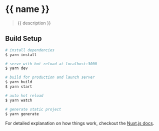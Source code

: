 # {{ name }}

> {{ description }}

## Build Setup

``` bash
# install dependencies
$ yarn install

# serve with hot reload at localhost:3000
$ yarn dev

# build for production and launch server
$ yarn build
$ yarn start

# auto hot reload
$ yarn watch

# generate static project
$ yarn generate
```

For detailed explanation on how things work, checkout the [Nuxt.js docs](https://github.com/nuxt/nuxt.js).
